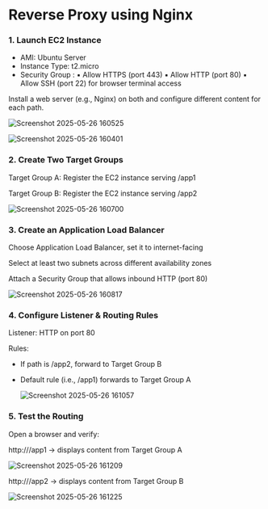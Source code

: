 # Reverse Proxy using Nginx

### 1️. Launch EC2 Instance

- AMI: Ubuntu Server 
- Instance Type: t2.micro
- Security Group :
    ▪ Allow HTTPS (port 443)
    ▪ Allow HTTP (port 80)
    ▪ Allow SSH (port 22) for browser terminal access

Install a web server (e.g., Nginx) on both and configure different content for each path.

![Screenshot 2025-05-26 160525](https://github.com/user-attachments/assets/0f622055-eb65-4825-9fbe-37af4e13b384)

![Screenshot 2025-05-26 160401](https://github.com/user-attachments/assets/a67e1ef1-4889-41d5-9a4f-90c532358c97)


### 2. Create Two Target Groups

Target Group A: Register the EC2 instance serving /app1

Target Group B: Register the EC2 instance serving /app2

![Screenshot 2025-05-26 160700](https://github.com/user-attachments/assets/355cfc28-a13a-464e-aca9-fdaf88984de4)


### 3. Create an Application Load Balancer

Choose Application Load Balancer, set it to internet-facing

Select at least two subnets across different availability zones

Attach a Security Group that allows inbound HTTP (port 80)

![Screenshot 2025-05-26 160817](https://github.com/user-attachments/assets/8b38d3f1-100c-4404-8156-0e7b26860e74)


### 4. Configure Listener & Routing Rules

Listener: HTTP on port 80

Rules:

- If path is /app2, forward to Target Group B

- Default rule (i.e., /app1) forwards to Target Group A

  ![Screenshot 2025-05-26 161057](https://github.com/user-attachments/assets/75163bed-a2b2-4339-986f-96dc0f8a5656)


### 5.  Test the Routing

Open a browser and verify:

http://<ALB-DNS>/app1 → displays content from Target Group A

![Screenshot 2025-05-26 161209](https://github.com/user-attachments/assets/ff35e82b-db89-47fa-a7a0-1b895b2960a2)


http://<ALB-DNS>/app2 → displays content from Target Group B

![Screenshot 2025-05-26 161225](https://github.com/user-attachments/assets/dcc42186-25a1-4f15-9486-885893de0663)

